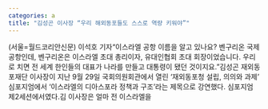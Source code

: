```yaml
---
categories: a
title: "김성곤 이사장 “우리 해외동포들도 스스로 역량 키워야”"
---
```

(서울=월드코리안신문) 이석호 기자&ldquo;이스라엘 공항 이름을 알고 있나요? 벤구리온 국제공항인데, 벤구리온은 이스라엘 초대 총리이자, 유대인협회 초대 회장이었습니다. 우리로 치면 전 세계 한인들의 대표가 나라를 만들고 대통령이 됐던 것이지요.&rdquo;김성곤 재외동포재단 이사장이 지난 9월 29일 국회의원회관에서 열린 &lsquo;재외동포청 설립, 의의와 과제&rsquo; 심포지엄에서 &lsquo;이스라엘의 디아스포라 정책과 구조&rsquo;라는 제목으로 강연했다. 심포지엄 제2세션에서였다.김 이사장은 얼마 전 이스라엘을